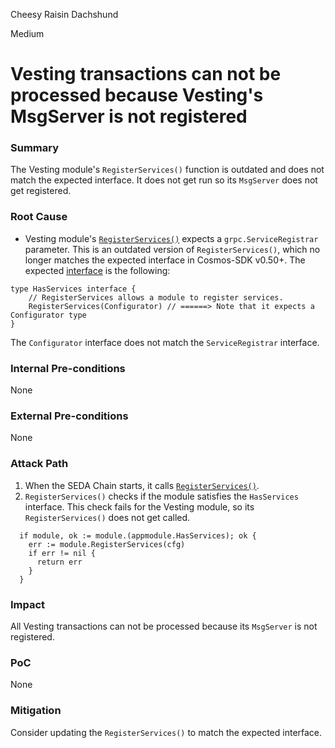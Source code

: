 Cheesy Raisin Dachshund

Medium

# Vesting transactions can not be processed because Vesting's MsgServer is not registered

### Summary

The Vesting module's `RegisterServices()` function is outdated and does not match the expected interface. It does not get run so its `MsgServer` does not get registered.

### Root Cause

- Vesting module's [`RegisterServices()`](https://github.com/sherlock-audit/2024-12-seda-protocol/blob/main/seda-chain/x/vesting/module.go#L102-L106) expects a `grpc.ServiceRegistrar` parameter. This is an outdated version
of `RegisterServices()`, which no longer matches the expected interface in Cosmos-SDK v0.50+. The expected [interface](https://github.com/cosmos/cosmos-sdk/blob/v0.50.11/types/module/module.go#L214-L217) is the following:

```golang
type HasServices interface {
	// RegisterServices allows a module to register services.
	RegisterServices(Configurator) // ======> Note that it expects a Configurator type
}
```

The `Configurator` interface does not match the `ServiceRegistrar` interface.

### Internal Pre-conditions
None


### External Pre-conditions
None


### Attack Path

1. When the SEDA Chain starts, it calls [`RegisterServices()`](https://github.com/cosmos/cosmos-sdk/blob/v0.50.11/types/module/module.go#L463-L468).
2. `RegisterServices()` checks if the module satisfies the `HasServices` interface. This check fails for the Vesting module, so its `RegisterServices()` does not get called.
```golang
  if module, ok := module.(appmodule.HasServices); ok {
    err := module.RegisterServices(cfg)
    if err != nil {
      return err
    }
  }
```

### Impact

All Vesting transactions can not be processed because its `MsgServer` is not registered.


### PoC
None


### Mitigation
Consider updating the `RegisterServices()` to match the expected interface.
